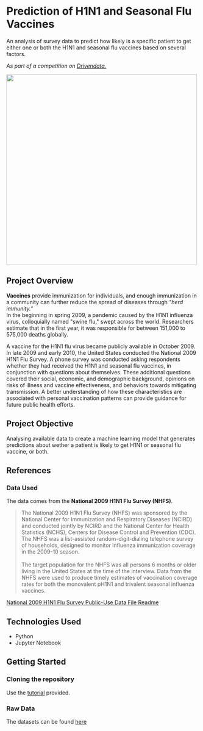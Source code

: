 # Prediction of H1N1 and Seasonal Flu Vaccines
An analysis of survey data to predict how likely is a specific patient to get either one or both the H1N1 and seasonal flu vaccines based on several factors.

*As part of a competition on <a href="https://www.drivendata.org/">Drivendata.</a>*<br>

<img height="500" src="https://drivendata-public-assets.s3.amazonaws.com/flu-vaccine.jpg"/>

## Project Overview
**Vaccines** provide immunization for individuals, and enough immunization in a community can further reduce the spread of diseases through *"herd immunity."*<br>
In the beginning in spring 2009, a pandemic caused by the H1N1 influenza virus, colloquially named "swine flu," swept across the world. Researchers estimate that in the first year, it was responsible for between 151,000 to 575,000 deaths globally.<br>

A vaccine for the H1N1 flu virus became publicly available in October 2009. In late 2009 and early 2010, the United States conducted the National 2009 H1N1 Flu Survey. A phone survey was conducted asking respondents whether they had received the H1N1 and seasonal flu vaccines, in conjunction with questions about themselves. These additional questions covered their social, economic, and demographic background, opinions on risks of illness and vaccine effectiveness, and behaviors towards mitigating transmission. A better understanding of how these characteristics are associated with personal vaccination patterns can provide guidance for future public health efforts.

## Project Objective
Analysing available data to create a machine learning model that generates predictions about wether a patient is likely to get H1N1 or seasonal flu vaccine, or both.

## References
### Data Used
The data comes from the **National 2009 H1N1 Flu Survey (NHFS)**.

>The National 2009 H1N1 Flu Survey (NHFS) was sponsored by the National Center for Immunization and Respiratory Diseases (NCIRD) and conducted jointly by NCIRD and the National Center for Health Statistics (NCHS), Centers for Disease Control and Prevention (CDC). The NHFS was a list-assisted random-digit-dialing telephone survey of households, designed to monitor influenza immunization coverage in the 2009-10 season.<br>
<br>The target population for the NHFS was all persons 6 months or older living in the United States at the time of the interview. Data from the NHFS were used to produce timely estimates of vaccination coverage rates for both the monovalent pH1N1 and trivalent seasonal influenza vaccines.

<a href="https://ftp.cdc.gov/pub/Health_Statistics/NCHS/Datasets/nis/nhfs/nhfspuf_readme.txt">National 2009 H1N1 Flu Survey Public-Use Data File Readme</a>

## Technologies Used
- Python
- Jupyter Notebook

## Getting Started
### Cloning the repository
Use the <a href="https://docs.github.com/en/repositories/creating-and-managing-repositories/cloning-a-repository">tutorial</a> provided.<br>

### Raw Data
The datasets can be found <a href="https://www.drivendata.org/competitions/66/flu-shot-learning/page/210/">here</a>
